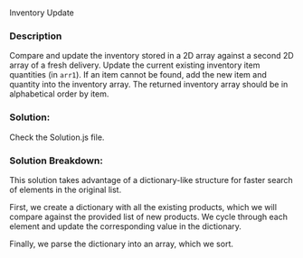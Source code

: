 # 
Inventory Update


### Description

Compare and update the inventory stored in a 2D array against a second 2D array of a fresh delivery. Update the current existing inventory item quantities (in `arr1`). If an item cannot be found, add the new item and quantity into the inventory array. The returned inventory array should be in alphabetical order by item.

### Solution:

Check the Solution.js file.

### Solution Breakdown:

This solution takes advantage of a dictionary-like structure for faster search of elements in the original list. 

First, we create a dictionary with all the existing products, which we will compare against the provided list of new products. We cycle through each element and update the corresponding value in the dictionary. 

Finally, we parse the dictionary into an array, which we sort.

